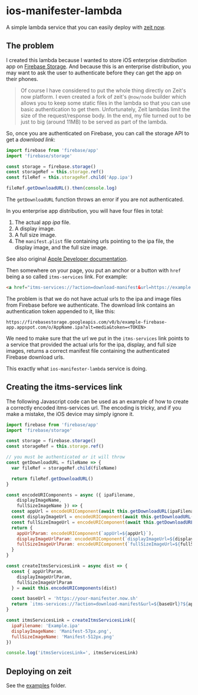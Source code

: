 # ios-manifester-lambda

A simple lambda service that you can easily deploy with [zeit now](https://zeit.co/now).

## The problem

I created this lambda because I wanted to store iOS enterprise distribution app on [Firebase Storage](https://firebase.google.com/docs/storage/). And because this is an enterprise distribution, you may want to ask the user to authenticate before they can get the app on their phones.

> Of course I have considered to put the whole thing directly on Zeit's now platform. I even created a fork of zeit's `@now/node` builder which allows you to keep some static files in the lambda so that you can use basic authentication to get them. Unfortunately, Zeit lambdas limit the size of the request/response body. In the end, my file turned out to be just to big (around 11MB) to be served as part of the lambda.

So, once you are authenticated on Firebase, you can call the storage API to get a *download link*:

```javascript
import firebase from 'firebase/app'
import 'firebase/storage'

const storage = firebase.storage()
const storageRef = this.storage.ref()
const fileRef = this.storageRef.child('App.ipa')

fileRef.getDownloadURL().then(console.log)
```

The `getDownloadURL` function throws an error if you are not
authenticated.

In you enterprise app distribution, you will have four files in total:

1. The actual app *ipa* file.
3. A display image.
4. A full size image.
2. The `manifest.plist` file containing urls pointing to the ipa file, the display image, and the full size image.

See also original [Apple Developer documentation](https://help.apple.com/deployment/ios/#/apda0e3426d7).

Then somewhere on your page, you put an anchor or a button with `href` being a so called `itms-services` link. For example:

```html
<a href="itms-services://?action=download-manifest&url=https://example.com/manifest.plist">Install App</a>
```

The problem is that we do not have actual urls to the ipa and image files from Firebase before we authenticate. The download link contains an authentication token appended to it, like this:

```
https://firebasestorage.googleapis.com/v0/b/example-firebase-app.appspot.com/o/AppName.ipa?alt=media&token=<TOKEN>
```

We need to make sure that the url we put in the `itms-services` link points to a service that provided the actual urls for the ipa, display, and full size images, returns a correct manifest file containing the authenticated Firebase download urls.

This exactly what `ios-manifester-lambda` service is doing.

## Creating the itms-services link

The following Javascript code can be used as an example of how to create a correctly encoded itms-services url. The encoding is tricky, and if you make a mistake, the iOS
device may simply ignore it.

```javascript
import firebase from 'firebase/app'
import 'firebase/storage'

const storage = firebase.storage()
const storageRef = this.storage.ref()

// you must be authenticated or it will throw
const getDownloadURL = fileName => {
  var fileRef = storageRef.child(fileName)

  return fileRef.getDownloadURL()
}

const encodeURIComponents = async ({ ipaFilename,
    displayImageName,
    fullSizeImageName }) => {
  const appUrl = encodeURIComponent(await this.getDownloadURL(ipaFilename))
  const displayImageUrl = encodeURIComponent(await this.getDownloadURL(displayImageName))
  const fullSizeImageUrl = encodeURIComponent(await this.getDownloadURL(fullSizeImageName))
  return {
    appUrlParam: encodeURIComponent(`appUrl=${appUrl}`),
    displayImageUrlParam: encodeURIComponent(`displayImageUrl=${displayImageUrl}`),
    fullSizeImageUrlParam: encodeURIComponent(`fullSizeImageUrl=${fullSizeImageUrl}`)
  }
}

const createItmsServicesLink = async dist => {
  const { appUrlParam,
    displayImageUrlParam,
    fullSizeImageUrlParam
  } = await this.encodeURIComponents(dist)

  const baseUrl = 'https://your-manifester.now.sh'
  return `itms-services://?action=download-manifest&url=${baseUrl}?${appUrlParam}%26${displayImageUrlParam}%26${fullSizeImageUrlParam}`
}

const itmsServicesLink = createItmsServicesLink({
  ipaFilename: 'Example.ipa'
  displayImageName: 'Manifest-57px.png',
  fullSizeImageName: 'Manifest-512px.png'
})

console.log('itmsServicesLink=', itmsServicesLink)
```

## Deploying on zeit

See the [examples](/examples) folder.
